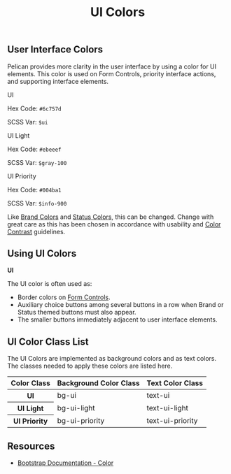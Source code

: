 ﻿---
title: UI Colors
summary: Pelican uses UI colors to help define important interface cues.
tags: color
layout: guide
eleventyNavigation:
  key: UI Colors
  parent: Foundation
  order: 3
  excerpt: Pelican uses UI colors to help define important interface cues.
  img: /img/illustrations/illus-ui-colors.svg
---

## User Interface Colors

Pelican provides more clarity in the user interface by using a color for UI elements. This color is used on Form Controls, priority interface actions, and supporting interface elements. 

<div class="row mb-5">
  <div class="col-md-4">
    <div class="card border-0">
      <div class="bg-ui rounded-top pd-color-block"></div>
      <div class="card-body">
        <p class="mb-0 fw-bold">UI</p>
        <p class="mb-0">Hex Code: <code>#6c757d</code></p>
        <p class="mb-0">SCSS Var: <code>$ui</code></p>
      </div>
    </div>
  </div>
  <div class="col-md-4">
    <div class="card border-0">
      <div class="bg-ui-light rounded-top pd-color-block"></div>
      <div class="card-body">
        <p class="mb-0 fw-bold">UI Light</p>
        <p class="mb-0">Hex Code: <code>#ebeeef</code></p>
        <p class="mb-0">SCSS Var: <code>$gray-100</code></p>
      </div>
    </div>
  </div>
  <div class="col-md-4">
    <div class="card border-0">
      <div class="bg-ui-priority rounded-top pd-color-block"></div>
      <div class="card-body">
        <p class="mb-0 fw-bold">UI Priority</p>
        <p class="mb-0">Hex Code: <code>#004ba1</code></p>
        <p class="mb-0">SCSS Var: <code>$info-900</code></p>
      </div>
    </div>
  </div>
</div>

Like [Brand Colors](/foundation/status-colors) and [Status Colors](/foundation/status-colors), this can be changed. Change with great care as this has been chosen in accordance with usability and [Color Contrast](/accessibility/color-contrast/) guidelines.

## Using UI Colors

**UI**

The UI color is often used as:

- Border colors on [Form Controls](/form-controls/).
- Auxiliary choice buttons among several buttons in a row when Brand or Status themed buttons must also appear.
- The smaller buttons immediately adjacent to user interface elements.

## UI Color Class List

The UI Colors are implemented as background colors and as text colors. The classes needed to apply these colors are listed here.

<div class="table-wrapper">
  <table class="table table-striped mb-5">
    <thead>
      <tr>
        <th scope="col" id="color-class">Color Class</th>
        <th scope="col" id="bg-color-class">Background Color Class</th>
        <th scope="col" id="text-color-class">Text Color Class</th>
      </tr>
    </thead>
    <tbody>
      <tr>
        <th scope="row" id="ui">UI</th>
        <td scope="" headers="bg-color-class ui">
          <span class="h5"><span class="badge badge-ui">bg-ui</span></span>
        </td>
        <td scope="" headers="text-color-class ui">
          <span class="h5"><span class="badge bg-transparent text-ui">text-ui</span></span>
        </td>
      </tr> 
      <tr>
        <th scope="row" id="ui-light">UI Light</th>
        <td scope="" headers="bg-color-class ui-light">
          <span class="h5"><span class="badge badge-ui-light">bg-ui-light</span></span>
        </td>
        <td scope="" headers="text-color-class ui-light">
          <span class="h5"><span class="badge bg-transparent text-ui-light">text-ui-light</span></span>
        </td>
      </tr> 
      <tr>
        <th scope="row" id="ui-priority">UI Priority</th>
        <td scope="" headers="bg-color-class ui-priority">
          <span class="h5"><span class="badge badge-ui-priority">bg-ui-priority</span></span>
        </td>
        <td scope="" headers="text-color-class ui-priority">
          <span class="h5"><span class="badge bg-transparent text-ui-priority">text-ui-priority</span></span>
        </td>
      </tr>                             
    </tbody>
  </table>
</div>

## Resources

* <a href="https://getbootstrap.com/docs/5.1/utilities/colors/" target="_blank">Bootstrap Documentation - Color</a>
